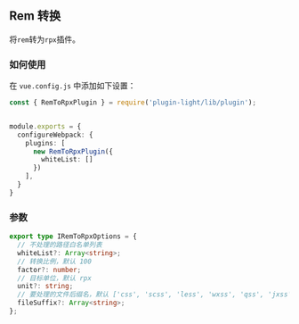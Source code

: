 ## Rem 转换

将`rem`转为`rpx`插件。

### 如何使用

在 `vue.config.js` 中添加如下设置：

```ts
const { RemToRpxPlugin } = require('plugin-light/lib/plugin');


module.exports = {
  configureWebpack: {
    plugins: [
      new RemToRpxPlugin({
        whiteList: []
      })
    ],
  }
}
```

### 参数

```ts
export type IRemToRpxOptions = {
  // 不处理的路径白名单列表
  whiteList?: Array<string>;
  // 转换比例，默认 100
  factor?: number;
  // 目标单位，默认 rpx
  unit?: string;
  // 要处理的文件后缀名，默认 ['css', 'scss', 'less', 'wxss', 'qss', 'jxss']
  fileSuffix?: Array<string>;
};
```

